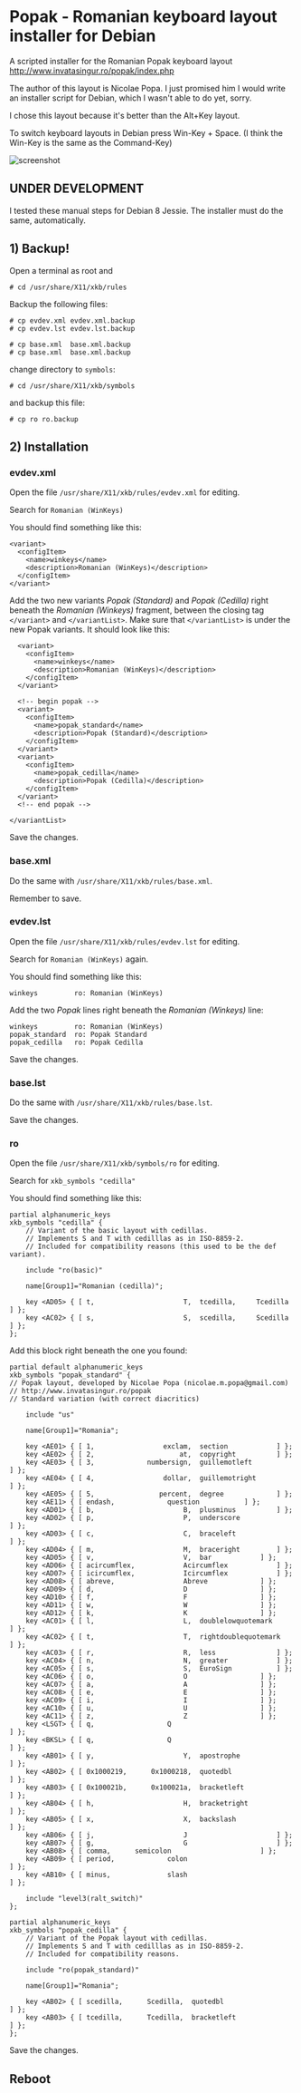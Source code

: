 # Popak - Romanian keyboard layout installer for Debian
 
A scripted installer for the Romanian Popak keyboard layout http://www.invatasingur.ro/popak/index.php

The author of this layout is Nicolae Popa. I just promised him I would write an installer script for Debian, which I wasn't able to do yet, sorry.

I chose this layout because it's better than the Alt+Key layout.

To switch keyboard layouts in Debian press Win-Key + Space. (I think the Win-Key is the same as the Command-Key)


![screenshot](ro-layout-gnome.png)

UNDER DEVELOPMENT
------------------

I tested these manual steps for Debian 8 Jessie. The installer must do the same, automatically.

## 1) Backup!

Open a terminal as root and

```
# cd /usr/share/X11/xkb/rules
```

Backup the following files:

```
# cp evdev.xml evdev.xml.backup
# cp evdev.lst evdev.lst.backup

# cp base.xml  base.xml.backup
# cp base.xml  base.xml.backup
```

change directory to `symbols`:

```
# cd /usr/share/X11/xkb/symbols
```

and backup this file:

```
# cp ro ro.backup
```

## 2) Installation 

### evdev.xml

Open the file `/usr/share/X11/xkb/rules/evdev.xml` for editing.

Search for `Romanian (WinKeys)`

You should find something like this:

```
<variant>
  <configItem>
    <name>winkeys</name>
    <description>Romanian (WinKeys)</description>
  </configItem>
</variant>
```

Add the two new variants _Popak (Standard)_ and _Popak (Cedilla)_ right beneath the _Romanian (Winkeys)_ fragment, between the closing tag `</variant>` and `</variantList>`. Make sure that `</variantList>` is under the new Popak variants. It should look like this:

```
  <variant>
    <configItem>
      <name>winkeys</name>
      <description>Romanian (WinKeys)</description>
    </configItem>
  </variant>

  <!-- begin popak -->
  <variant>
    <configItem>
      <name>popak_standard</name>
      <description>Popak (Standard)</description>
    </configItem>
  </variant>
  <variant>
    <configItem>
      <name>popak_cedilla</name>
      <description>Popak (Cedilla)</description>
    </configItem>
  </variant>
  <!-- end popak -->

</variantList> 
```

Save the changes.


### base.xml

Do the same with `/usr/share/X11/xkb/rules/base.xml`.

Remember to save.


### evdev.lst

Open the file `/usr/share/X11/xkb/rules/evdev.lst` for editing.

Search for `Romanian (WinKeys)` again.

You should find something like this:

```
winkeys         ro: Romanian (WinKeys)
```

Add the two _Popak_ lines right beneath the _Romanian (Winkeys)_ line:

```
winkeys         ro: Romanian (WinKeys)
popak_standard  ro: Popak Standard
popak_cedilla   ro: Popak Cedilla
```

Save the changes.


### base.lst

Do the same with `/usr/share/X11/xkb/rules/base.lst`.

Save the changes.


### ro

Open the file `/usr/share/X11/xkb/symbols/ro` for editing.

Search for `xkb_symbols "cedilla"`

You should find something like this:

```
partial alphanumeric_keys
xkb_symbols "cedilla" {
    // Variant of the basic layout with cedillas.
    // Implements S and T with cedilllas as in ISO-8859-2.
    // Included for compatibility reasons (this used to be the def variant).

    include "ro(basic)"

    name[Group1]="Romanian (cedilla)";

    key <AD05> { [ t,                      T,  tcedilla,	 Tcedilla ] };
    key <AC02> { [ s,                      S,  scedilla,	 Scedilla ] };
};
```

Add this block right beneath the one you found:

```
partial default alphanumeric_keys
xkb_symbols "popak_standard" {
// Popak layout, developed by Nicolae Popa (nicolae.m.popa@gmail.com)
// http://www.invatasingur.ro/popak
// Standard variation (with correct diacritics)

    include "us"

    name[Group1]="Romania";

    key <AE01> { [ 1,                 exclam,  section			  ] };
    key <AE02> { [ 2,                     at,  copyright		  ] };
    key <AE03> { [ 3,             numbersign,  guillemotleft 	  	  ] };
    key <AE04> { [ 4,                 dollar,  guillemotright		  ] };
    key <AE05> { [ 5,                percent,  degree			  ] };
    key <AE11> { [ endash,	     	   question			  ] };
    key <AD01> { [ b,                      B,  plusminus		  ] };
    key <AD02> { [ p,                      P,  underscore 	          ] };
    key <AD03> { [ c,                      C,  braceleft  	          ] };
    key <AD04> { [ m,                      M,  braceright		  ] };
    key <AD05> { [ v,                      V,  bar			  ] };
    key <AD06> { [ acircumflex,            Acircumflex			  ] };
    key <AD07> { [ icircumflex,            Icircumflex			  ] };
    key <AD08> { [ abreve,                 Abreve			  ] };
    key <AD09> { [ d,                      D	 			  ] };
    key <AD10> { [ f,                      F	 			  ] };
    key <AD11> { [ w,                      W	 			  ] };
    key <AD12> { [ k,                      K	 			  ] };
    key <AC01> { [ l,                      L,  doublelowquotemark         ] };
    key <AC02> { [ t,                      T,  rightdoublequotemark	  ] };
    key <AC03> { [ r,                      R,  less 			  ] };
    key <AC04> { [ n,                      N,  greater 			  ] };
    key <AC05> { [ s,                      S,  EuroSign 		  ] };
    key <AC06> { [ o,                      O	 			  ] };
    key <AC07> { [ a,                      A	 			  ] };
    key <AC08> { [ e,                      E	 			  ] };
    key <AC09> { [ i,                      I	 			  ] };
    key <AC10> { [ u,                      U	 			  ] };
    key <AC11> { [ z,                      Z	 			  ] };
    key <LSGT> { [ q,            	   Q                              ] };
    key <BKSL> { [ q,            	   Q                              ] };
    key <AB01> { [ y,                      Y,  apostrophe 	       	  ] };
    key <AB02> { [ 0x1000219,      0x1000218,  quotedbl 	       	  ] };
    key <AB03> { [ 0x100021b,      0x100021a,  bracketleft 	       	  ] };
    key <AB04> { [ h,                      H,  bracketright 	       	  ] };
    key <AB05> { [ x,                      X,  backslash 	       	  ] };
    key <AB06> { [ j,                      J		 	       	  ] };
    key <AB07> { [ g,                      G		 	       	  ] };
    key <AB08> { [ comma, 	   semicolon		          	  ] };
    key <AB09> { [ period,             colon 	      		    	  ] };
    key <AB10> { [ minus,              slash 	      		    	  ] };

    include "level3(ralt_switch)"
};

partial alphanumeric_keys
xkb_symbols "popak_cedilla" {
    // Variant of the Popak layout with cedillas.
    // Implements S and T with cedilllas as in ISO-8859-2.
    // Included for compatibility reasons.

    include "ro(popak_standard)"

    name[Group1]="Romania";

    key <AB02> { [ scedilla,      Scedilla,  quotedbl 	       	  	  ] };
    key <AB03> { [ tcedilla,      Tcedilla,  bracketleft 	       	  ] };
};
```

Save the changes.


Reboot
----
